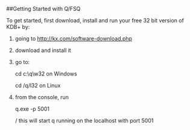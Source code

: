 ﻿##Getting Started with Q/FSQ

To get started, first download, install and run your free 32 bit version of KDB+ by:

1. going to http://kx.com/software-download.php

2. download and install it

3. go to:

    cd c:\q\w32         on Windows

    cd /q/l32           on Linux

4. from the console, run 

    q.exe -p 5001 

    / this will start q running on the localhost with port 5001

